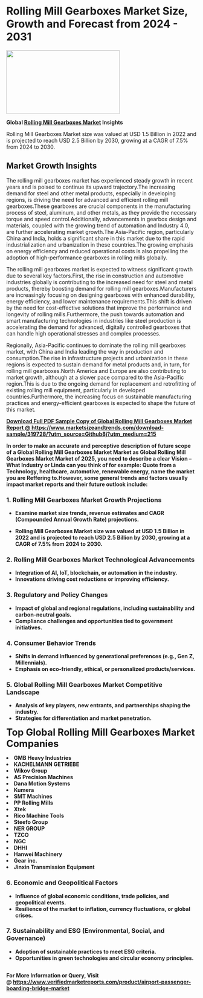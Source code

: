 <H1>Rolling Mill Gearboxes Market Size, Growth and Forecast from 2024 - 2031</H1><img class="aligncenter size-medium wp-image-584254" src="https://thirdeyenews.in/wp-content/uploads/2024/09/Global-Market-Research-300x168.jpeg" alt="" width="300" height="168" /><p><strong>Global&nbsp;<a href="https://www.marketsizeandtrends.com/download-sample/319728/?utm_source=Github8j?utm_medium=215">Rolling Mill Gearboxes Market</a> Insights</strong></p><p>Rolling Mill Gearboxes Market size was valued at USD 1.5 Billion in 2022 and is projected to reach USD 2.5 Billion by 2030, growing at a CAGR of 7.5% from 2024 to 2030.</p><p><h2>Market Growth Insights</h2> <p>The rolling mill gearboxes market has experienced steady growth in recent years and is poised to continue its upward trajectory.The increasing demand for steel and other metal products, especially in developing regions, is driving the need for advanced and efficient rolling mill gearboxes.These gearboxes are crucial components in the manufacturing process of steel, aluminum, and other metals, as they provide the necessary torque and speed control.Additionally, advancements in gearbox design and materials, coupled with the growing trend of automation and Industry 4.0, are further accelerating market growth.The Asia-Pacific region, particularly China and India, holds a significant share in this market due to the rapid industrialization and urbanization in these countries.The growing emphasis on energy efficiency and reduced operational costs is also propelling the adoption of high-performance gearboxes in rolling mills globally.</p> <p><strong><a href="#"></a></strong></p> <p>The rolling mill gearboxes market is expected to witness significant growth due to several key factors.First, the rise in construction and automotive industries globally is contributing to the increased need for steel and metal products, thereby boosting demand for rolling mill gearboxes.Manufacturers are increasingly focusing on designing gearboxes with enhanced durability, energy efficiency, and lower maintenance requirements.This shift is driven by the need for cost-effective solutions that improve the performance and longevity of rolling mills.Furthermore, the push towards automation and smart manufacturing technologies in industries like steel production is accelerating the demand for advanced, digitally controlled gearboxes that can handle high operational stresses and complex processes.</p> <p>Regionally, Asia-Pacific continues to dominate the rolling mill gearboxes market, with China and India leading the way in production and consumption.The rise in infrastructure projects and urbanization in these regions is expected to sustain demand for metal products and, in turn, for rolling mill gearboxes.North America and Europe are also contributing to market growth, although at a slower pace compared to the Asia-Pacific region.This is due to the ongoing demand for replacement and retrofitting of existing rolling mill equipment, particularly in developed countries.Furthermore, the increasing focus on sustainable manufacturing practices and energy-efficient gearboxes is expected to shape the future of this market.</p> <p><strong><a href="#"></p><p><span class=""><strong>Download Full PDF Sample Copy of Global Rolling Mill Gearboxes Market Report</strong> @ <a href="https://www.marketsizeandtrends.com/download-sample/319728/?utm_source=Github8j?utm_medium=215" target="_blank">https://www.marketsizeandtrends.com/download-sample/319728/?utm_source=Github8j?utm_medium=215</a></span></p><p>In order to make an accurate and perceptive description of future scope of a Global&nbsp;Rolling Mill Gearboxes Market Market as Global&nbsp;Rolling Mill Gearboxes Market Market of 2025, you need to describe a clear Vision &ndash; What Industry or Linda can you think of for example: Quote from a Technology, healthcare, automotive, renewable energy, name the market you are Reffering to.However, some general trends and factors usually impact market reports and their future outlook include:</p><h3>1.&nbsp;<strong>Rolling Mill Gearboxes Market Growth Projections</strong></h3><ul><li>Examine market size trends, revenue estimates and CAGR (Compounded Annual Growth Rate) projections.</li><li><p>Rolling Mill Gearboxes Market size was valued at USD 1.5 Billion in 2022 and is projected to reach USD 2.5 Billion by 2030, growing at a CAGR of 7.5% from 2024 to 2030.</p></li></ul><h3>2.&nbsp;<strong>Rolling Mill Gearboxes Market Technological Advancements</strong></h3><ul><li>Integration of AI, IoT, blockchain, or automation in the industry.</li><li>Innovations driving cost reductions or improving efficiency.</li></ul><h3>3.&nbsp;<strong>Regulatory and Policy Changes</strong></h3><ul><li>Impact of global and regional regulations, including sustainability and carbon-neutral goals.</li><li>Compliance challenges and opportunities tied to government initiatives.</li></ul><h3>4.&nbsp;<strong>Consumer Behavior Trends</strong></h3><ul><li>Shifts in demand influenced by generational preferences (e.g., Gen Z, Millennials).</li><li>Emphasis on eco-friendly, ethical, or personalized products/services.</li></ul><h3>5.&nbsp;<strong>Global Rolling Mill Gearboxes Market Competitive Landscape</strong></h3><ul><li>Analysis of key players, new entrants, and partnerships shaping the industry.</li><li>Strategies for differentiation and market penetration.</li></ul><p data-pm-slice="1 1 []"><span style="color: inherit; font-family: inherit; font-size: 25px;">Top Global Rolling Mill Gearboxes Market Companies</span></p><div class="" data-test-id=""><p><li>GMB Heavy Industries</li><li> KACHELMANN GETRIEBE</li><li> Wikov Group</li><li> AS Precision Machines</li><li> Dana Motion Systems</li><li> Kumera</li><li> SMT Machines</li><li> PP Rolling Mills</li><li> Xtek</li><li> Rico Machine Tools</li><li> Steefo Group</li><li> NER GROUP</li><li> TZCO</li><li> NGC</li><li> DHHI</li><li> Hanwei Machinery</li><li> Gear inc.</li><li> Jinxin Transmission Equipment</li></p></div><h3>6.&nbsp;<strong>Economic and Geopolitical Factors</strong></h3><ul><li>Influence of global economic conditions, trade policies, and geopolitical events.</li><li>Resilience of the market to inflation, currency fluctuations, or global crises.</li></ul><h3>7.&nbsp;<strong>Sustainability and ESG (Environmental, Social, and Governance)</strong></h3><ul><li>Adoption of sustainable practices to meet ESG criteria.</li><li>Opportunities in green technologies and circular economy principles.</li></ul><h2><strong style="font-size: 14px;">For More Information or Query, Visit @&nbsp;</strong><a style="background-color: #ffffff; font-size: 14px;" href="https://www.marketsizeandtrends.com/report/rolling-mill-gearboxes-market/" target="_blank">https://www.verifiedmarketreports.com/product/airport-passenger-boarding-bridge-market</a></h2>